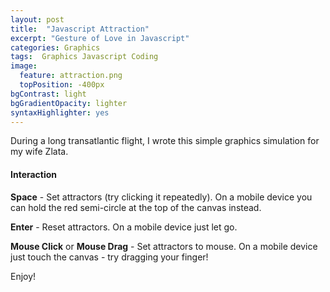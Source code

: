 ```yaml
---
layout: post
title:  "Javascript Attraction"
excerpt: "Gesture of Love in Javascript"
categories: Graphics
tags:  Graphics Javascript Coding
image:
  feature: attraction.png
  topPosition: -400px
bgContrast: light
bgGradientOpacity: lighter
syntaxHighlighter: yes
---
```


During a long transatlantic flight, I wrote this simple graphics simulation for my wife Zlata.

<canvas width="800" height="600" id="zlata" style="width:100%;"></canvas>
<script src="/assets/javascripts/attraction.js"></script>

#### Interaction
**Space** - Set attractors (try clicking it repeatedly). On a mobile device you can hold the red semi-circle at the top of the canvas instead.

**Enter** - Reset attractors. On a mobile device just let go.

**Mouse Click** or **Mouse Drag** - Set attractors to mouse. On a mobile device just touch the canvas - try dragging your finger!

Enjoy!
